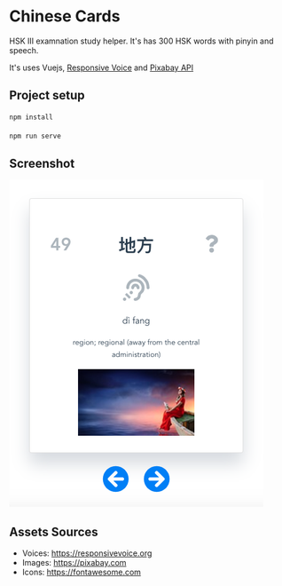 # Chinese Cards

HSK III examnation study helper. It's has 300 HSK words with pinyin and speech.

It's uses Vuejs, [Responsive Voice](https://responsivevoice.org) and [Pixabay API](https://pixabay.com)

## Project setup

```js
npm install

npm run serve
```

## Screenshot

![ChineseCards](screenshot.png)

## Assets Sources

- Voices: https://responsivevoice.org
- Images: https://pixabay.com
- Icons: https://fontawesome.com
